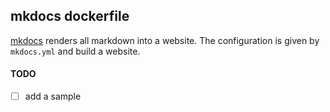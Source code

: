 ## mkdocs dockerfile

[mkdocs] renders all markdown into a website. The configuration is given by ```mkdocs.yml``` and build a website.

#### TODO
 - [ ] add a sample

[mkdocs]:http://www.mkdocs.org/
